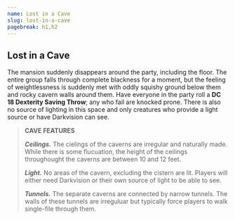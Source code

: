 ```yaml
---
name: Lost in a Cave
slug: lost-in-a-cave
pagebreak: h1,h2
---
```


## Lost in a Cave

The mansion suddenly disappears around the party, including the floor. The entire group falls through complete blackness for a moment, but the feeling of weightlessness is suddenly met with oddly squishy ground below them and rocky cavern walls around them. Have everyone in the party roll a **DC 18 Dexterity Saving Throw**; any who fail are knocked prone. There is also no source of lighting in this space and only creatures who provide a light source or have Darkvision can see. 

> 
> **CAVE FEATURES**
> 
> ***Ceilings.*** The cielings of the caverns are irregular and naturally made. While there is some flucuation, the height of the ceilings throughought the caverns are between 10 and 12 feet. 
> 
> ***Light.*** No areas of the cavern, excluding the cistern are lit. Players will either need Darkvision or their own source of light to be able to see. 
> 
> ***Tunnels.*** The separate caverns are connected by narrow tunnels. The walls of these tunnels are irreguluar but typically force players to walk single-file through them.  
> 
> 
